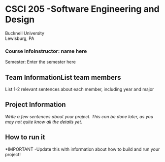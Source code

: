 # CSCI 205 -Software Engineering and Design
Bucknell University  
Lewisburg, PA

### Course InfoInstructor: name here 
Semester: Enter the semester here

## Team InformationList team members
List 1-2 relevant sentences about each member, including year and major

## Project Information
*Write a few sentences about your project. This can be done later, as you 
may not quite know all the details yet.*

## How to run it
*IMPORTANT -Update this with information about how to build and run your 
project!